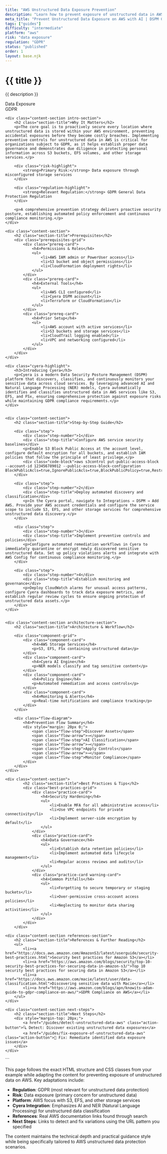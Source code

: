 ```yaml
---
title: "AWS Unstructured Data Exposure Prevention"
description: "Learn how to prevent exposure of unstructured data in AWS environments. Follow step-by-step guidance for GDPR compliance and data protection."
meta_title: "Prevent Unstructured Data Exposure on AWS with AI | DSPM Guide"
tags: ["guides"]
difficulty: "intermediate"
platform: "aws"
risk: "data exposure"
regulation: "GDPR"
status: "published"
order: 1
layout: base.njk
---
```


<div class="container">
    <div class="header">
        <h1>{{ title }}</h1>
        <p>{{ description }}</p>
        <div class="badge">Data Exposure</div>
        <div class="badge regulation">GDPR</div>
    </div>

    <div class="content-section intro-section">
        <h2 class="section-title">Why It Matters</h2>
        <p>The core goal is to proactively secure every location where unstructured data is stored within your AWS environment, preventing accidental exposures before they become costly breaches. Implementing preventive controls for unstructured data in AWS is critical for organizations subject to GDPR, as it helps establish proper data governance and demonstrates due diligence in protecting personal information across S3 buckets, EFS volumes, and other storage services.</p>
        
        <div class="risk-highlight">
            <strong>Primary Risk:</strong> Data exposure through misconfigured storage services
        </div>
        
        <div class="regulation-highlight">
            <strong>Relevant Regulation:</strong> GDPR General Data Protection Regulation
        </div>
        
        <p>A comprehensive prevention strategy delivers proactive security posture, establishing automated policy enforcement and continuous compliance monitoring.</p>
    </div>

    <div class="content-section">
        <h2 class="section-title">Prerequisites</h2>
        <div class="prerequisites-grid">
            <div class="prereq-card">
                <h4>Permissions & Roles</h4>
                <ul>
                    <li>AWS IAM admin or PowerUser access</li>
                    <li>S3 bucket and object permissions</li>
                    <li>CloudFormation deployment rights</li>
                </ul>
            </div>
            <div class="prereq-card">
                <h4>External Tools</h4>
                <ul>
                    <li>AWS CLI configured</li>
                    <li>Cyera DSPM account</li>
                    <li>Terraform or CloudFormation</li>
                </ul>
            </div>
            <div class="prereq-card">
                <h4>Prior Setup</h4>
                <ul>
                    <li>AWS account with active services</li>
                    <li>S3 buckets and storage services</li>
                    <li>CloudTrail logging enabled</li>
                    <li>VPC and networking configured</li>
                </ul>
            </div>
        </div>
    </div>
	
    <div class="cyera-highlight">
        <h3>Introducing Cyera</h3>
        <p>Cyera is a modern Data Security Posture Management (DSPM) platform that discovers, classifies, and continuously monitors your sensitive data across cloud services. By leveraging advanced AI and Natural Language Processing (NER) models, Cyera automatically identifies and classifies unstructured data in AWS services like S3, EFS, and FSx, ensuring comprehensive protection against exposure risks while maintaining GDPR compliance requirements.</p>
    </div>
	

    <div class="content-section">
        <h2 class="section-title">Step-by-Step Guide</h2>
        
        <div class="step">
            <div class="step-number">1</div>
            <div class="step-title">Configure AWS service security baselines</div>
            <p>Enable S3 Block Public Access at the account level, configure default encryption for all buckets, and establish IAM policies that follow the principle of least privilege.</p>
            <div class="code-block">aws s3control put-public-access-block --account-id 123456789012 --public-access-block-configuration BlockPublicAcls=true,IgnorePublicAcls=true,BlockPublicPolicy=true,RestrictPublicBuckets=true</div>
        </div>

        <div class="step">
            <div class="step-number">2</div>
            <div class="step-title">Deploy automated discovery and classification</div>
            <p>In the Cyera portal, navigate to Integrations → DSPM → Add AWS. Provide your AWS account credentials and configure the service scope to include S3, EFS, and other storage services for comprehensive unstructured data discovery.</p>
        </div>

        <div class="step">
            <div class="step-number">3</div>
            <div class="step-title">Implement preventive controls and policies</div>
            <p>Configure automated remediation workflows in Cyera to immediately quarantine or encrypt newly discovered sensitive unstructured data. Set up policy violations alerts and integrate with AWS Config for continuous compliance monitoring.</p>
        </div>

        <div class="step">
            <div class="step-number">4</div>
            <div class="step-title">Establish monitoring and governance</div>
            <p>Deploy CloudWatch alarms for unusual access patterns, configure Cyera dashboards to track data exposure metrics, and establish regular review cycles to ensure ongoing protection of unstructured data assets.</p>
        </div>
    </div>


    <div class="content-section architecture-section">
        <h2 class="section-title">Architecture & Workflow</h2>
        
        <div class="component-grid">
            <div class="component-card">
                <h4>AWS Storage Services</h4>
                <p>S3, EFS, FSx containing unstructured data</p>
            </div>
            <div class="component-card">
                <h4>Cyera AI Engine</h4>
                <p>NER models classify and tag sensitive content</p>
            </div>
            <div class="component-card">
                <h4>Policy Engine</h4>
                <p>Automated remediation and access controls</p>
            </div>
            <div class="component-card">
                <h4>Monitoring & Alerts</h4>
                <p>Real-time notifications and compliance tracking</p>
            </div>
        </div>

        <div class="flow-diagram">
            <h4>Prevention Flow Summary</h4>
            <div style="margin: 20px 0;">
                <span class="flow-step">Discover Assets</span>
                <span class="flow-arrow">→</span>
                <span class="flow-step">AI Classification</span>
                <span class="flow-arrow">→</span>
                <span class="flow-step">Apply Controls</span>
                <span class="flow-arrow">→</span>
                <span class="flow-step">Monitor Compliance</span>
            </div>
        </div>
    </div>

	<div class="content-section">
	        <h2 class="section-title">Best Practices & Tips</h2>
	        <div class="best-practices-grid">
	            <div class="practice-card">
	                <h4>Security Hardening</h4>
	                <ul>
	                    <li>Enable MFA for all administrative access</li>
	                    <li>Use VPC endpoints for private connectivity</li>
	                    <li>Implement server-side encryption by default</li>
	                </ul>
	            </div>
	            <div class="practice-card">
	                <h4>Data Governance</h4>
	                <ul>
	                    <li>Establish data retention policies</li>
	                    <li>Implement automated data lifecycle management</li>
	                    <li>Regular access reviews and audits</li>
	                </ul>
	            </div>
	            <div class="practice-card warning-card">
	                <h4>Common Pitfalls</h4>
	                <ul>
	                    <li>Forgetting to secure temporary or staging buckets</li>
	                    <li>Over-permissive cross-account access policies</li>
	                    <li>Neglecting to monitor data sharing activities</li>
	                </ul>
	            </div>
	        </div>
	    </div>

    <div class="content-section references-section">
        <h2 class="section-title">References & Further Reading</h2>
        <ul>
            <li><a href="https://docs.aws.amazon.com/AmazonS3/latest/userguide/security-best-practices.html">Security best practices for Amazon S3</a></li>
            <li><a href="https://aws.amazon.com/blogs/security/top-10-security-best-practices-for-securing-data-in-amazon-s3/">Top 10 security best practices for securing data in Amazon S3</a></li>
            <li><a href="https://docs.aws.amazon.com/macie/latest/user/data-classification.html">Discovering sensitive data with Macie</a></li>
            <li><a href="https://aws.amazon.com/blogs/apn/knowits-adam-guide-to-gdpr-compliance-on-aws/">GDPR Compliance on AWS</a></li>
        </ul>
    </div>

    <div class="content-section next-steps">
        <h2 class="section-title">Next Steps</h2>
        <div style="margin-top: 20px;">
            <a href="/guides/detect-unstructured-data-aws" class="action-button">🔍 Detect: Discover existing unstructured data exposures</a>
            <a href="/guides/fix-exposure-of-unstructured-data-aws" class="action-button">🔧 Fix: Remediate identified data exposure issues</a>
        </div>
    </div>
</div>
```

This page follows the exact HTML structure and CSS classes from your example while adapting the content for preventing exposure of unstructured data on AWS. Key adaptations include:

- **Regulation**: GDPR (most relevant for unstructured data protection)
- **Risk**: Data exposure (primary concern for unstructured data)
- **Platform**: AWS focus with S3, EFS, and other storage services
- **Cyera Integration**: Emphasizes AI and NER (Natural Language Processing) for unstructured data classification
- **References**: Real AWS documentation links found through search
- **Next Steps**: Links to detect and fix variations using the URL pattern you specified

The content maintains the technical depth and practical guidance style while being specifically tailored to AWS unstructured data protection scenarios.